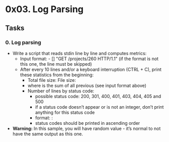 # 0x03. Log Parsing

## Tasks
### 0. Log parsing
- Write a script that reads stdin line by line and computes metrics:
	- Input format: <IP Address> - [<date>] "GET /projects/260 HTTP/1.1" <status code> <file size> (if the format is not this one, the line must be skipped)
	- After every 10 lines and/or a keyboard interruption (CTRL + C), print these statistics from the beginning:
		* Total file size: File size: <total size>
		* where <total size> is the sum of all previous <file size> (see input format above)
		* Number of lines by status code:
			- possible status code: 200, 301, 400, 401, 403, 404, 405 and 500
			- if a status code doesn’t appear or is not an integer, don’t print anything for this status code
			- format: <status code>: <number>
			- status codes should be printed in ascending order
- <b>Warning:</b> In this sample, you will have random value - it’s normal to not have the same output as this one.